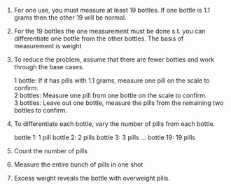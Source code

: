 1. For one use, you must measure at least 19 bottles.  If one bottle is 1.1 grams then the other 19 will be normal.  

2. For the 19 bottles the one measurement must be done s.t. you can differentiate one bottle from the other bottles.  The basis of measurement is weight

3. To reduce the problem, assume that there are fewer bottles and work through the base cases.  

    1 bottle: If it has pills with 1.1 grams, measure one pill on the scale to confirm.  
    2 bottles: Measure one pill from one bottle on the scale to confirm.  
    3 bottles: Leave out one bottle, measure the pills from the remaining two bottles to confirm.  

4. To differentiate each bottle, vary the number of pills from each bottle.  

    bottle 1: 1 pill
    bottle 2: 2 pills
    bottle 3: 3 pills
        ...
    bottle 19: 19 pills

5. Count the number of pills

6. Measure the entire bunch of pills in one shot

7. Excess weight reveals the bottle with overweight pills.  